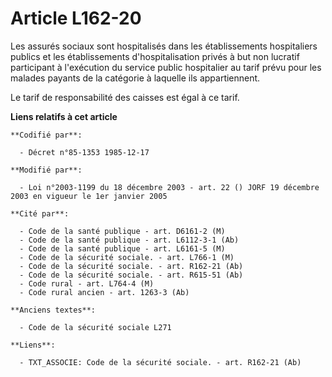 # Article L162-20

Les assurés sociaux sont hospitalisés dans les établissements hospitaliers publics et les établissements d'hospitalisation
privés à but non lucratif participant à l'exécution du service public hospitalier au tarif prévu pour les malades payants de
la catégorie à laquelle ils appartiennent. 

Le tarif de responsabilité des caisses est égal à ce tarif.

**Liens relatifs à cet article**

	**Codifié par**:

	  - Décret n°85-1353 1985-12-17

	**Modifié par**:

	  - Loi n°2003-1199 du 18 décembre 2003 - art. 22 () JORF 19 décembre 2003 en vigueur le 1er janvier 2005

	**Cité par**:

	  - Code de la santé publique - art. D6161-2 (M)
	  - Code de la santé publique - art. L6112-3-1 (Ab)
	  - Code de la santé publique - art. L6161-5 (M)
	  - Code de la sécurité sociale. - art. L766-1 (M)
	  - Code de la sécurité sociale. - art. R162-21 (Ab)
	  - Code de la sécurité sociale. - art. R615-51 (Ab)
	  - Code rural - art. L764-4 (M)
	  - Code rural ancien - art. 1263-3 (Ab)

	**Anciens textes**:

	  - Code de la sécurité sociale L271

	**Liens**:

	  - TXT_ASSOCIE: Code de la sécurité sociale. - art. R162-21 (Ab)
